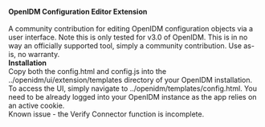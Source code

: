 <b>OpenIDM Configuration Editor Extension</b>
<br/>
<br/>
A community contribution for editing OpenIDM configuration objects via a user interface.  Note this is only tested for v3.0 of OpenIDM.  This
is in no way an officially supported tool, simply a community contribution.  Use as-is, no warranty.
<br/>
<b>Installation</b>
<br/>
Copy both the config.html and config.js into the ../openidm/ui/extension/templates directory of your OpenIDM installation.  To access the UI, simply navigate to ../openidm/templates/config.html.  You need to be already logged into your OpenIDM instance as the app relies on an active
cookie.
<br/>
Known issue - the Verify Connector function is incomplete.
